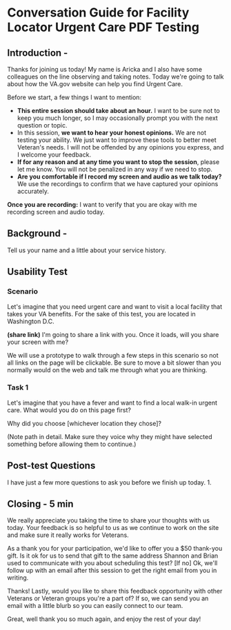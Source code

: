 # Conversation Guide for Facility Locator Urgent Care PDF Testing
## Introduction - 

Thanks for joining us today! My name is Aricka and I also have some colleagues on the line observing and taking notes. Today we're going to talk about how the VA.gov website can help you find Urgent Care.

Before we start, a few things I want to mention:

- **This entire session should take about an hour.** I want to be sure not to keep you much longer, so I may occasionally prompt you with the next question or topic.
- In this session, **we want to hear your honest opinions.** We are not testing your ability. We just want to improve these tools to better meet Veteran's needs. I will not be offended by any opinions you express, and I welcome your feedback.
- **If for any reason and at any time you want to stop the session**, please let me know. You will not be penalized in any way if we need to stop.
- **Are you comfortable if I record my screen and audio as we talk today?** We use the recordings to confirm that we have captured your opinions accurately.

**Once you are recording:** I want to verify that you are okay with me recording screen and audio today.

## Background - 

Tell us your name and a little about your service history. 

## Usability Test

### Scenario
Let's imagine that you need urgent care and want to visit a local facility that takes your VA benefits. For the sake of this test, you are located in Washington D.C.

**(share link)** I'm going to share a link with you. Once it loads, will you share your screen with me?

We will use a prototype to walk through a few steps in this scenario so not all links on the page will be clickable. Be sure to move a bit slower than you normally would on the web and talk me through what you are thinking.

### Task 1 
Let's imagine that you have a fever and want to find a local walk-in urgent care. What would you do on this page first?

Why did you choose [whichever location they chose]? 

(Note path in detail. Make sure they voice why they might have selected something before allowing them to continue.)

## Post-test Questions 
I have just a few more questions to ask you before we finish up today.
1. 

## Closing - 5 min
We really appreciate you taking the time to share your thoughts with us today. Your feedback is so helpful to us as we continue to work on the site and make sure it really works for Veterans.

As a thank you for your participation, we'd like to offer you a $50 thank-you gift. Is it ok for us to send that gift to the same address Shannon and Brian used to communicate with you about scheduling this test? [If no] Ok, we'll follow up with an email after this session to get the right email from you in writing.

Thanks! Lastly, would you like to share this feedback opportunity with other Veterans or Veteran groups you're a part of? If so, we can send you an email with a little blurb so you can easily connect to our team.

Great, well thank you so much again, and enjoy the rest of your day!

